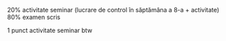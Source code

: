 20% activitate seminar (lucrare de control în săptămâna a 8-a + activitate)
80% examen scris

1 punct activitate seminar btw